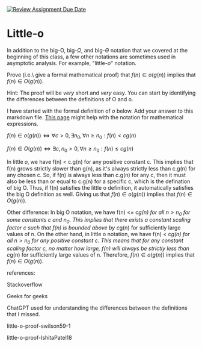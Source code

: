 [![Review Assignment Due Date](https://classroom.github.com/assets/deadline-readme-button-24ddc0f5d75046c5622901739e7c5dd533143b0c8e959d652212380cedb1ea36.svg)](https://classroom.github.com/a/wM4-KOzy)
# Little-o

In addition to the big-O, big-$\Omega$, and big-$\Theta$ notation that
we covered at the beginning of this class, a few other notations are sometimes
used in asymptotic analysis.  For example, "little-$o$" notation.

Prove (i.e.\ give a formal mathematical proof) that $f(n)\in o(g(n))$ implies
that $f(n)\in O(g(n))$.

Hint: The proof will be *very* short and *very* easy. You can start by
identifying the differences between the definitions of O and o.

I have started with the formal definition of $o$ below. Add your answer to this
markdown file. [This
page](https://docs.github.com/en/get-started/writing-on-github/working-with-advanced-formatting/writing-mathematical-expressions)
might help with the notation for mathematical expressions.

$f(n)\in o(g(n)) \iff \forall c>0, \exists n_0, \forall n\ge n_0: f(n) < c g(n)$

$f(n)\in O(g(n)) \iff \exists c,n_0 >0, \forall n\ge n_0: f(n) \le c g(n)$

In little 𝑜, we have f(n) < c.g(n) for any positive constant c. This implies that f(n) grows strictly slower than g(n), as it's always strictly less than c.g(n) for any chosen c. So, if f(n) is always less than c.g(n) for any c, then it must also be less than or equal to c.g(n) for a specific c, which is the defination of big 
O. Thus, if f(n) satisfies the little o definition, it automatically satisfies the big O definition as well. Giving us that $f(n)\in o(g(n))$ implies
that $f(n)\in O(g(n))$.

Other difference:
In big O notation, we have f(n) <= c*g(n) for all $n > n_0$ for some constants c and $n_0$. This implies that there exists a constant scaling factor c such that f(n) is bounded above by c*g(n) for sufficiently large values of n. On the other hand, in little o notation, we have f(n) < c*g(n) for all $n > n_0$ for any positive constant c. This means that for any constant scaling factor c, no matter how large, f(n) will always be strictly less than c*g(n) for sufficiently large values of n. Therefore, $f(n)\in o(g(n))$ implies that $f(n)\in O(g(n))$.

references:

Stackoverflow

Geeks for geeks

ChatGPT used for understanding the differences between the definitions that I missed.

little-o-proof-swilson59-1

little-o-proof-IshitaPatel18
